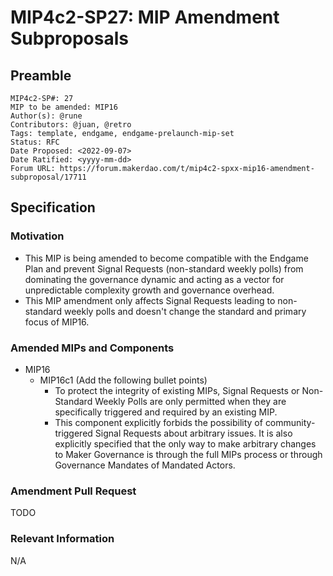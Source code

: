 # MIP4c2-SP27: MIP Amendment Subproposals

## Preamble

```
MIP4c2-SP#: 27
MIP to be amended: MIP16
Author(s): @rune
Contributors: @juan, @retro    
Tags: template, endgame, endgame-prelaunch-mip-set
Status: RFC
Date Proposed: <2022-09-07>
Date Ratified: <yyyy-mm-dd>
Forum URL: https://forum.makerdao.com/t/mip4c2-spxx-mip16-amendment-subproposal/17711
```
## Specification

### Motivation

- This MIP is being amended to become compatible with the Endgame Plan and prevent Signal Requests (non-standard weekly polls) from dominating the governance dynamic and acting as a vector for unpredictable complexity growth and governance overhead.
- This MIP amendment only affects Signal Requests leading to non-standard weekly polls and doesn't change the standard and primary focus of MIP16.

### Amended MIPs and Components

- MIP16
    - MIP16c1 (Add the following bullet points)
        - To protect the integrity of existing MIPs, Signal Requests or Non-Standard Weekly Polls are only permitted when they are specifically triggered and required by an existing MIP.
        - This component explicitly forbids the possibility of community-triggered Signal Requests about arbitrary issues. It is also explicitly specified that the only way to make arbitrary changes to Maker Governance is through the full MIPs process or through Governance Mandates of Mandated Actors.


### Amendment Pull Request

TODO

### Relevant Information

N/A
